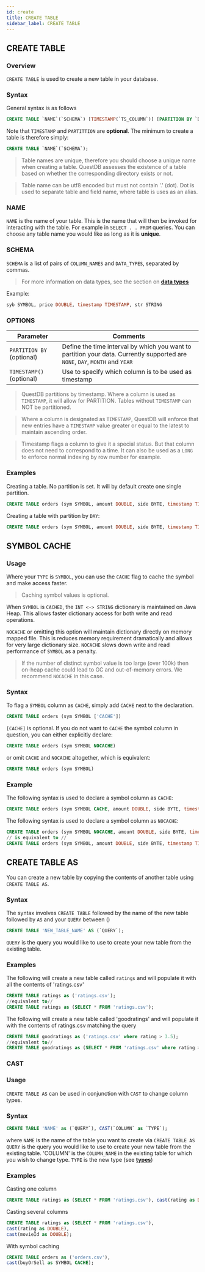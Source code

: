 ```yaml
---
id: create
title: CREATE TABLE
sidebar_label: CREATE TABLE
---
```


## CREATE TABLE

### Overview
`CREATE TABLE` is used to create a new table in your database.  

### Syntax
General syntax is as follows
```sql
CREATE TABLE `NAME`(`SCHEMA`) [TIMESTAMP(`TS_COLUMN`)] [PARTITION BY `DIVISOR`];
```

Note that `TIMESTAMP` and `PARTITTION` are **optional**. The minimum to create a table is therefore simply:
```sql
CREATE TABLE `NAME`(`SCHEMA`);
```

> Table names are unique, therefore you should choose a
  unique name when creating a table. QuestDB assesses the existence of a table based on whether the corresponding
>directory exists or not.

> Table name can be utf8 encoded but must not contain '.' (dot). Dot is used to separate table and field name,
   where table is uses as an alias.



### NAME
`NAME` is the name of your table. This is the name that will then be invoked for interacting with the table. 
For example in `SELECT . . FROM` queries. You can choose any table name you would like as long as it is **unique**.

### SCHEMA
`SCHEMA` is a list of pairs of `COLUMN_NAMES` and `DATA_TYPES`, separated by commas.

> For more information on data types, see the section on **[data types](refDATATYPES.md)**

Example:
```sql
syb SYMBOL, price DOUBLE, timestamp TIMESTAMP, str STRING
```

### OPTIONS
<table class="alt">
<thead>

<th>Parameter</th>
<th>Comments</th>

</thead>
<tbody>
<tr>
<td><code>PARTITION BY </code> (optional)</td>
<td>Define the time interval by which you want to partition your data. Currently supported are <code>NONE</code>, <code>DAY</code>, <code>MONTH</code> and <code>YEAR</code> </td>
</tr>
<tr>
<td><code>TIMESTAMP() </code> (optional)</td>
<td>Use to specify which column is to be used as timestamp</td>
</tr>
<tr>

</tbody>
</table>

> QuestDB partitions by timestamp. Where a column is used as `TIMESTAMP`, it will allow for PARTITION.
> Tables without `TIMESTAMP` can NOT be partitioned. 

> Where a column is designated as `TIMESTAMP`, QuestDB will enforce that new entries have a `TIMESTAMP` value 
>greater or equal to the latest to maintain ascending order.

> Timestamp flags a column to give it a special status. But that column does not need to correspond to a time. It can also be used as a `LONG`
> to enforce normal indexing by row number for example.

### Examples
Creating a table. No partition is set. It will by default create one single partition.
```sql
CREATE TABLE orders (sym SYMBOL, amount DOUBLE, side BYTE, timestamp TIMESTAMP) TIMESTAMP(timestamp);
```

Creating a table with partition by `DAY`:
```sql
CREATE TABLE orders (sym SYMBOL, amount DOUBLE, side BYTE, timestamp TIMESTAMP) PARTITION BY DAY;
```

## SYMBOL CACHE

### Usage
Where your `TYPE` is `SYMBOL`, you can use the `CACHE` flag to cache the symbol and make access faster.

> Caching symbol values is optional. 

When `SYMBOL` is `CACHED`, the `INT <-> STRING` dictionary is maintained on Java Heap. This allows faster dictionary access 
for both write and read operations. 

`NOCACHE` or omitting this option will maintain dictionary directly on memory mapped file. This is reduces memory requirement 
dramatically and allows for very large dictionary size. `NOCACHE` slows down write and read performance of `SYMBOL` as a penalty.

>If the number of distinct symbol value is too large (over 100k) then on-heap cache could lead to GC and out-of-memory errors. 
>We recommend `NOCACHE` in this case. 

### Syntax
To flag a `SYMBOL` column as `CACHE`, simply add `CACHE` next to the declaration.
```sql
CREATE TABLE orders (sym SYMBOL ['CACHE'])
``` 

`[CACHE]` is optional. If you do not want to `CACHE` the symbol column in question, you can either explicitly declare:
```sql
CREATE TABLE orders (sym SYMBOL NOCACHE)
``` 

or omit `CACHE` and `NOCACHE` altogether, which is equivalent:
```sql
CREATE TABLE orders (sym SYMBOL)
```

### Example
The following syntax is used to declare a symbol column as `CACHE`:
```sql
CREATE TABLE orders (sym SYMBOL CACHE, amount DOUBLE, side BYTE, timestamp TIMESTAMP)
```

The following syntax is used to declare a symbol column as `NOCACHE`:
```sql
CREATE TABLE orders (sym SYMBOL NOCACHE, amount DOUBLE, side BYTE, timestamp TIMESTAMP)
// is equivalent to //
CREATE TABLE orders (sym SYMBOL, amount DOUBLE, side BYTE, timestamp TIMESTAMP)
```


## CREATE TABLE AS
You can create a new table by copying the contents of another table using `CREATE TABLE AS`.

### Syntax
The syntax involves `CREATE TABLE` followed by the name of the new table followed by `AS` and your `QUERY` between ()

```sql
CREATE TABLE 'NEW_TABLE_NAME' AS (`QUERY`);
```

`QUERY` is the query you would like to use to create your new table from the existing table.

### Examples
The following will create a new table called `ratings` and will populate it with all the contents of 'ratings.csv'
```sql
CREATE TABLE ratings as ('ratings.csv');
//equivalent to//
CREATE TABLE ratings as (SELECT * FROM 'ratings.csv');
```

The following will create a new table called 'goodratings' and will populate it with the contents of ratings.csv matching the query
```sql
CREATE TABLE goodratings as ('ratings.csv' where rating > 3.5);
//equivalent to//
CREATE TABLE goodratings as (SELECT * FROM 'ratings.csv' where rating > 3.5);
```

### CAST

### Usage
`CREATE TABLE AS` can be used in conjunction with `CAST` to change column types.

### Syntax
 ```sql
 CREATE TABLE 'NAME' as (`QUERY`), CAST(`COLUMN` as `TYPE`);
 ```

where
`NAME` is the name of the table you want to create via `CREATE TABLE AS`
`QUERY` is the query you would like to use to create your new table from the existing table.
'COLUMN' is the `COLUMN_NAME` in the existing table for which you wish to change type.
`TYPE` is the new type (see **[types](refDATATYPES.md)**)

### Examples
Casting one column
```sql
CREATE TABLE ratings as (SELECT * FROM 'ratings.csv'), cast(rating as DOUBLE);
```

Casting several columns
```sql
CREATE TABLE ratings as (SELECT * FROM 'ratings.csv'), 
cast(rating as DOUBLE),
cast(movieId as DOUBLE);
```

With symbol caching
```sql
CREATE TABLE orders as ('orders.csv'),
cast(buyOrSell as SYMBOL CACHE);
```

